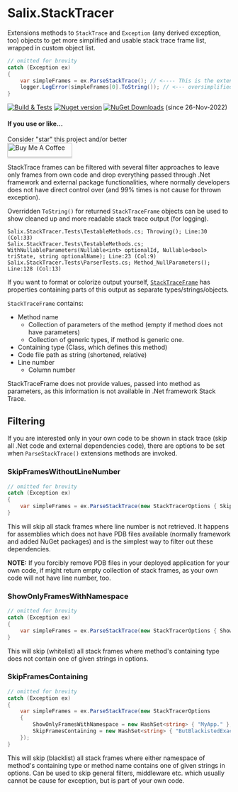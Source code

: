 # Salix.StackTracer

Extensions methods to `StackTrace` and `Exception` (any derived exception, too) objects to get more simplified and usable stack trace frame list, wrapped in custom object list.

```c#
// omitted for brevity
catch (Exception ex)
{
    var simpleFrames = ex.ParseStackTrace(); // <---- This is the extension method
    logger.LogError(simpleFrames[0].ToString()); // <--- oversimplified usage
}
```

[![Build & Tests](https://github.com/salixzs/StackTracer/actions/workflows/build_test.yml/badge.svg?branch=main)](https://github.com/salixzs/StackTracer/actions/workflows/build_test.yml)
[![Nuget version](https://img.shields.io/nuget/v/Salix.StackTracer.svg)](https://www.nuget.org/packages/Salix.StackTracer/)
[![NuGet Downloads](https://img.shields.io/nuget/dt/Salix.StackTracer.svg)](https://www.nuget.org/packages/Salix.StackTracer/) (since 26-Nov-2022)

#### If you use or like...

Consider "star" this project and/or better\
<a href="https://www.buymeacoffee.com/salixzs" target="_blank"><img src="https://www.buymeacoffee.com/assets/img/custom_images/orange_img.png" alt="Buy Me A Coffee" style="height: 32px !important;width: 146px !important;box-shadow: 0px 3px 2px 0px rgba(190, 190, 190, 0.5) !important;-webkit-box-shadow: 0px 3px 2px 0px rgba(190, 190, 190, 0.5) !important;" ></a>


StackTrace frames can be filtered with several filter approaches to leave only frames from own code and drop everything passed through .Net framework and external package functionalities,
where normally developers does not have direct control over (and 99% times is not cause for thrown exception).

Overridden `ToString()` for returned `StackTraceFrame` objects can be used to show cleaned up and more readable stack trace output (for logging).

```
Salix.StackTracer.Tests\TestableMethods.cs; Throwing(); Line:30 (Col:33)
Salix.StackTracer.Tests\TestableMethods.cs; WithNullableParameters(Nullable<int> optionalId, Nullable<bool> triState, string optionalName); Line:23 (Col:9)
Salix.StackTracer.Tests\ParserTests.cs; Method_NullParameters(); Line:128 (Col:13)
```

If you want to format or colorize output yourself, [`StackTraceFrame`](https://github.com/salixzs/StackTracer/blob/main/Source/Salix.StackTracer/StackTraceFrame.cs) has properties containing parts of this output as separate types/strings/objects.

`StackTraceFrame` contains:
- Method name
  - Collection of parameters of the method (empty if method does not have parameters)
  - Collection of generic types, if method is generic one.
- Containing type (Class, which defines this method)
- Code file path as string (shortened, relative)
- Line number
  - Column number

StackTraceFrame does not provide values, passed into method as parameters, as this information is not available in .Net framework Stack Trace.

## Filtering

If you are interested only in your own code to be shown in stack trace (skip all .Net code and external dependencies code), there are options to be set
when `ParseStackTrace()` extensions methods are invoked.

### SkipFramesWithoutLineNumber

```c#
// omitted for brevity
catch (Exception ex)
{
    var simpleFrames = ex.ParseStackTrace(new StackTracerOptions { SkipFramesWithoutLineNumber = true });
}
```

This will skip all stack frames where line number is not retrieved. It happens for assemblies which does not have PDB files available (normally framework and added NuGet packages)
and is the simplest way to filter out these dependencies.

**NOTE:** If you forcibly remove PDB files in your deployed application for your own code, if might return empty collection of stack frames,
as your own code will not have line number, too.

### ShowOnlyFramesWithNamespace

```c#
// omitted for brevity
catch (Exception ex)
{
    var simpleFrames = ex.ParseStackTrace(new StackTracerOptions { ShowOnlyFramesWithNamespace = new HashSet<string> { "MyApp." } });
}
```

This will skip (whitelist) all stack frames where method's containing type does not contain one of given strings in options.

### SkipFramesContaining

```c#
// omitted for brevity
catch (Exception ex)
{
    var simpleFrames = ex.ParseStackTrace(new StackTracerOptions
    {
        ShowOnlyFramesWithNamespace = new HashSet<string> { "MyApp." },
        SkipFramesContaining = new HashSet<string> { "ButBlackistedExact" }
    });
}
```

This will skip (blacklist) all stack frames where either namespace of method's containing type or method name contains one of given strings in options.
Can be used to skip general filters, middleware etc. which usually cannot be cause for exception, but is part of your own code.



